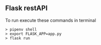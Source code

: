 ## Flask restAPI

To run execute these commands in terminal
```
> pipenv shell
> export FLASK_APP=app.py
> flask run
```